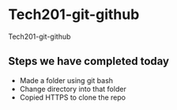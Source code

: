 # Tech201-git-github
Tech201-git-github

## Steps we have completed today
- Made a folder using git bash
- Change directory into that folder
- Copied HTTPS to clone the repo

